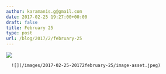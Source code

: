```yaml
---
author: karamanis.g@gmail.com
date: 2017-02-25 19:27:00+00:00
draft: false
title: February 25
type: post
url: /blog/2017/2/february-25
---
```


![](/images/2017-02-25-20172february-25/image-asset.jpeg)

  


  
      ![](/images/2017-02-25-20172february-25/image-asset.jpeg)

